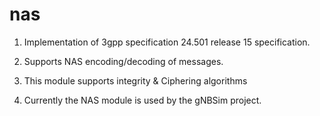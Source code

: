 <!--
Copyright 2021-present Open Networking Foundation
SPDX-License-Identifier: Apache-2.0

-->

# nas

1. Implementation of 3gpp specification 24.501 release 15 specification.

2. Supports NAS encoding/decoding of messages. 

3. This module supports integrity & Ciphering algorithms

4. Currently the NAS module is used by the gNBSim project.
